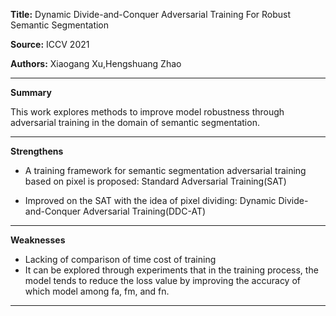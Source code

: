 **Title:** Dynamic Divide-and-Conquer Adversarial Training For Robust Semantic Segmentation

**Source:** ICCV 2021

**Authors:** Xiaogang Xu,Hengshuang Zhao

---

**Summary**

This work explores methods to improve model robustness through adversarial training in the domain of semantic segmentation.

---

**Strengthens**  

- A training framework for semantic segmentation adversarial training based on pixel is proposed: Standard Adversarial Training(SAT)

- Improved on the SAT with the idea of pixel dividing: Dynamic Divide-and-Conquer Adversarial Training(DDC-AT)

---

**Weaknesses**  

- Lacking of comparison of time cost of training
- It can be explored through experiments that in the training process, the model tends to reduce the loss value by improving the accuracy of which model among fa, fm, and fn.
---

